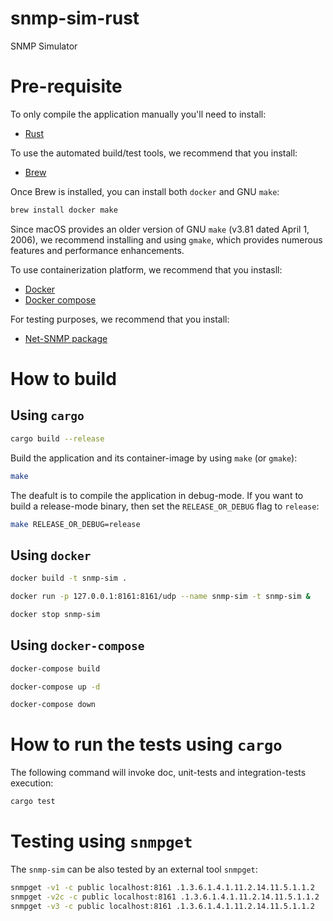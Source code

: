 # snmp-sim-rust
SNMP Simulator

# Pre-requisite

To only compile the application manually you'll need to install:

- [Rust](https://www.rust-lang.org/tools/install)

To use the automated build/test tools, we recommend that you install:

- [Brew](https://brew.sh/)

Once Brew is installed, you can install both  `docker` and GNU `make`:

```bash
brew install docker make
```

Since macOS provides an older version of GNU `make` (v3.81 dated April 1, 2006),
we recommend installing and using `gmake`, which provides numerous features and
performance enhancements.

To use containerization platform, we recommend that you instasll:

- [Docker](https://docs.docker.com/engine/install/)
- [Docker compose](https://docs.docker.com/compose/install/)


For testing purposes, we recommend that you install:

- [Net-SNMP package](http://www.net-snmp.org/)

# How to build

## Using `cargo`

```bash
cargo build --release
```

Build the application and its container-image by using `make` (or `gmake`):

```bash
make
```

The deafult is to compile the application in debug-mode. If you want to build a
release-mode binary, then set the `RELEASE_OR_DEBUG` flag to `release`:

```bash
make RELEASE_OR_DEBUG=release
```


## Using `docker`
```bash
docker build -t snmp-sim .
```

```bash
docker run -p 127.0.0.1:8161:8161/udp --name snmp-sim -t snmp-sim &
```

```bash
docker stop snmp-sim
```

## Using `docker-compose`

```bash
docker-compose build
```

```bash
docker-compose up -d
```

```bash
docker-compose down
```


# How to run the tests using `cargo`

The following command will invoke doc, unit-tests and integration-tests execution:

```bash
cargo test
```

# Testing using `snmpget`

The `snmp-sim` can be also tested by an external tool `snmpget`:

```bash
snmpget -v1 -c public localhost:8161 .1.3.6.1.4.1.11.2.14.11.5.1.1.2
snmpget -v2c -c public localhost:8161 .1.3.6.1.4.1.11.2.14.11.5.1.1.2
snmpget -v3 -c public localhost:8161 .1.3.6.1.4.1.11.2.14.11.5.1.1.2
```
